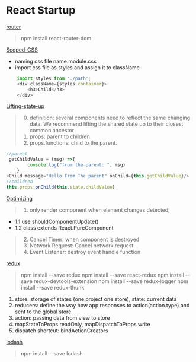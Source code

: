 # React Startup
[router](https://reactrouter.com/en/6.4.3/start/tutorial)
> npm install react-router-dom

[Scoped-CSS](https://www.youtube.com/watch?v=bF5vEmiMzPg&ab_channel=SonnySangha)
- naming css file name.module.css
- import css file as styles and assign it to className
``` Javascript 
    import styles from './path';
    <div className={styles.container}>
        <h3>Child</h3>
    </div> 
```
[Lifting-state-up](https://reactjs.org/docs/lifting-state-up.html)
> 0. definition: several components need to reflect the same changing data. We recommend lifting the shared state up to their closest common ancestor
> 1. props: parent to children
> 2. props.functions: child to the parent.
```Javascript
//parent
 getChildValue = (msg) =>{
        console.log("from the parent: ", msg)
    }
<Child message="Hello From The parent" onChild={this.getChildValue}/>
//children
this.props.onChild(this.state.childValue)
```
[Optimizing](https://reactjs.org/docs/optimizing-performance.html)
> 1. only render component when element changes detected,
- 1.1 use shouldComponentUpdate()
- 1.2 class extends React.PureComponent
> 2. Cancel Timer: when component is destroyed
> 3. Network Request: Cancel network request
> 4. Event Listener: destroy event handle function

[redux](https://react-redux.js.org)
> npm install --save redux
> npm install --save react-redux
> npm install --save redux-devtools-extension
> npm install --save redux-logger
> npm install --save redux-thunk

1. store: storage of states (one project one store), state: current data
2. reducers: define the way how app responses to action(action.type) and sent to the global store
3. action: passing data from view to store
4. mapStateToProps readOnly, mapDispatchToProps write
5. dispatch shortcut: bindActionCreators

[lodash](https://lodash.com/docs/4.17.15#find)
> npm install --save lodash

